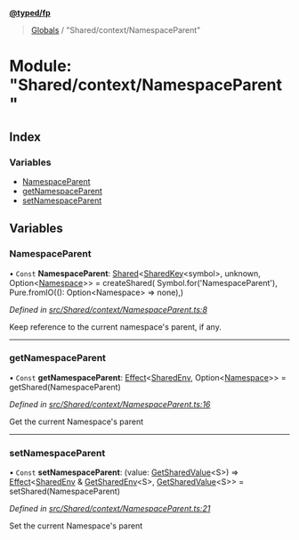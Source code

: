 **[@typed/fp](../README.md)**

> [Globals](../globals.md) / "Shared/context/NamespaceParent"

# Module: "Shared/context/NamespaceParent"

## Index

### Variables

* [NamespaceParent](_shared_context_namespaceparent_.md#namespaceparent)
* [getNamespaceParent](_shared_context_namespaceparent_.md#getnamespaceparent)
* [setNamespaceParent](_shared_context_namespaceparent_.md#setnamespaceparent)

## Variables

### NamespaceParent

• `Const` **NamespaceParent**: [Shared](_shared_core_model_shared_.shared.md)\<[SharedKey](_shared_core_model_sharedkey_.sharedkey.md)\<symbol>, unknown, Option\<[Namespace](_shared_core_model_namespace_.namespace.md)>> = createShared( Symbol.for('NamespaceParent'), Pure.fromIO((): Option\<Namespace> => none),)

*Defined in [src/Shared/context/NamespaceParent.ts:8](https://github.com/TylorS/typed-fp/blob/8639976/src/Shared/context/NamespaceParent.ts#L8)*

Keep reference to the current namespace's parent, if any.

___

### getNamespaceParent

• `Const` **getNamespaceParent**: [Effect](_effect_effect_.effect.md)\<[SharedEnv](../interfaces/_shared_core_services_sharedenv_.sharedenv.md), Option\<[Namespace](_shared_core_model_namespace_.namespace.md)>> = getShared(NamespaceParent)

*Defined in [src/Shared/context/NamespaceParent.ts:16](https://github.com/TylorS/typed-fp/blob/8639976/src/Shared/context/NamespaceParent.ts#L16)*

Get the current Namespace's parent

___

### setNamespaceParent

• `Const` **setNamespaceParent**: (value: [GetSharedValue](_shared_core_model_shared_.md#getsharedvalue)\<S>) => [Effect](_effect_effect_.effect.md)\<[SharedEnv](../interfaces/_shared_core_services_sharedenv_.sharedenv.md) & [GetSharedEnv](_shared_core_model_shared_.md#getsharedenv)\<S>, [GetSharedValue](_shared_core_model_shared_.md#getsharedvalue)\<S>> = setShared(NamespaceParent)

*Defined in [src/Shared/context/NamespaceParent.ts:21](https://github.com/TylorS/typed-fp/blob/8639976/src/Shared/context/NamespaceParent.ts#L21)*

Set the current Namespace's parent
